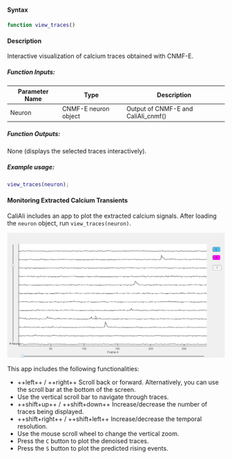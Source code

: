 #### Syntax

```matlab
function view_traces()
```

#### Description
Interactive visualization of calcium traces obtained with CNMF-E.

##### Function Inputs:
| Parameter Name | Type    | Description                                                                 |
|---------------|---------|-----------------------------------------------------------------------------|
| Neuron           | CNMF-E neuron object | Output of CNMF-E and CaliAli_cnmf()    |

##### Function Outputs:
None (displays the selected traces interactively).

##### Example usage:
```matlab
view_traces(neuron);
```
#### Monitoring Extracted Calcium Transients <a id="mt"></a>

CaliAli includes an app to plot the extracted calcium signals. After loading the `neuron` object, run `view_traces(neuron)`.

![trace_app](../files/trace_app.gif)

This app includes the following functionalities:

-	++left++ / ++right++ 	Scroll back or forward. Alternatively, you can use the scroll bar at the bottom of the screen.
- 	Use the vertical scroll bar to navigate through traces.
-	++shift+up++ / ++shift+down++	Increase/decrease the number of traces being displayed. 
-	++shift+right++ / ++shift+left++	Increase/decrease the temporal resolution.
-	Use the mouse scroll wheel to change the vertical zoom.
- 	Press the `C` button to plot the denoised traces.
- 	Press the `S` button to plot the predicted rising events.
